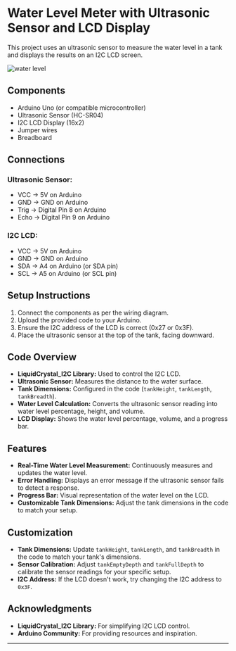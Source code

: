 # Water Level Meter with Ultrasonic Sensor and LCD Display

This project uses an ultrasonic sensor to measure the water level in a tank and displays the results on an I2C LCD screen.


![water level]()

## Components
- Arduino Uno (or compatible microcontroller)
- Ultrasonic Sensor (HC-SR04)
- I2C LCD Display (16x2)
- Jumper wires
- Breadboard

## Connections
### Ultrasonic Sensor:
- VCC → 5V on Arduino
- GND → GND on Arduino
- Trig → Digital Pin 8 on Arduino
- Echo → Digital Pin 9 on Arduino

### I2C LCD:
- VCC → 5V on Arduino
- GND → GND on Arduino
- SDA → A4 on Arduino (or SDA pin)
- SCL → A5 on Arduino (or SCL pin)

## Setup Instructions
1. Connect the components as per the wiring diagram.
2. Upload the provided code to your Arduino.
3. Ensure the I2C address of the LCD is correct (0x27 or 0x3F).
4. Place the ultrasonic sensor at the top of the tank, facing downward.

## Code Overview
- **LiquidCrystal_I2C Library:** Used to control the I2C LCD.
- **Ultrasonic Sensor:** Measures the distance to the water surface.
- **Tank Dimensions:** Configured in the code (`tankHeight`, `tankLength`, `tankBreadth`).
- **Water Level Calculation:** Converts the ultrasonic sensor reading into water level percentage, height, and volume.
- **LCD Display:** Shows the water level percentage, volume, and a progress bar.

## Features
- **Real-Time Water Level Measurement:** Continuously measures and updates the water level.
- **Error Handling:** Displays an error message if the ultrasonic sensor fails to detect a response.
- **Progress Bar:** Visual representation of the water level on the LCD.
- **Customizable Tank Dimensions:** Adjust the tank dimensions in the code to match your setup.

## Customization
- **Tank Dimensions:** Update `tankHeight`, `tankLength`, and `tankBreadth` in the code to match your tank's dimensions.
- **Sensor Calibration:** Adjust `tankEmptyDepth` and `tankFullDepth` to calibrate the sensor readings for your specific setup.
- **I2C Address:** If the LCD doesn't work, try changing the I2C address to `0x3F`.

## Acknowledgments
- **LiquidCrystal_I2C Library:** For simplifying I2C LCD control.
- **Arduino Community:** For providing resources and inspiration.

---
